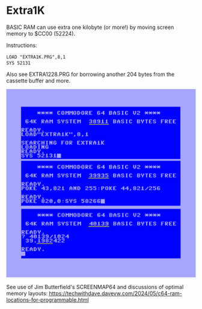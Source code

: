# Extra1K #

BASIC RAM can use extra one kilobyte (or more!) by moving screen memory to $CC00 (52224).

Instructions:

    LOAD "EXTRA1K.PRG",8,1
    SYS 52131

Also see EXTRA1228.PRG for borrowing another 204 bytes from the cassette buffer and more.

![screenshot](extra1k.png)

See use of Jim Butterfield's SCREENMAP64 and discussions of optimal memory layouts:
https://techwithdave.davevw.com/2024/05/c64-ram-locations-for-programmable.html
